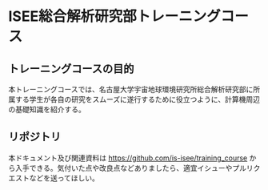 # ISEE総合解析研究部トレーニングコース

## トレーニングコースの目的

本トレーニングコースでは、名古屋大学宇宙地球環境研究所総合解析研究部に所属する学生が各自の研究をスムーズに遂行するために役立つように、計算機周辺の基礎知識を紹介する。

## リポジトリ

本ドキュメント及び関連資料は <https://github.com/is-isee/training_course> から入手できる。気付いた点や改良点などありましたら、適宜イシューやプルリクエストなどを送ってほしい。
